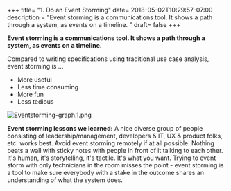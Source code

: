 +++
title= "1. Do an Event Storming"
date= 2018-05-02T10:29:57-07:00
description = "Event storming is a communications tool. It shows a path through a system, as events on a timeline. "
draft= false
+++

**Event storming is a communications tool. It shows a path through a system, as events on a timeline.**

Compared to writing specifications using traditional use case analysis, event storming is ...

* More useful
* Less time consuming
* More fun
* Less tedious

![Eventstorming-graph.1.png](/tutorial/Eventstorming-graph.1.png)

**Event storming lessons we learned:** A nice diverse group of people consisting of leadership/management, developers & IT, UX & product folks, etc. works best. Avoid event storming remotely if at all possible. Nothing beats a wall with sticky notes with people in front of it talking to each other. It's human, it's storytelling, it's tactile. It's what you want. Trying to event storm with only technicians in the room misses the point - event storming is a tool to make sure everybody with a stake in the outcome shares an understanding of what the system does.
